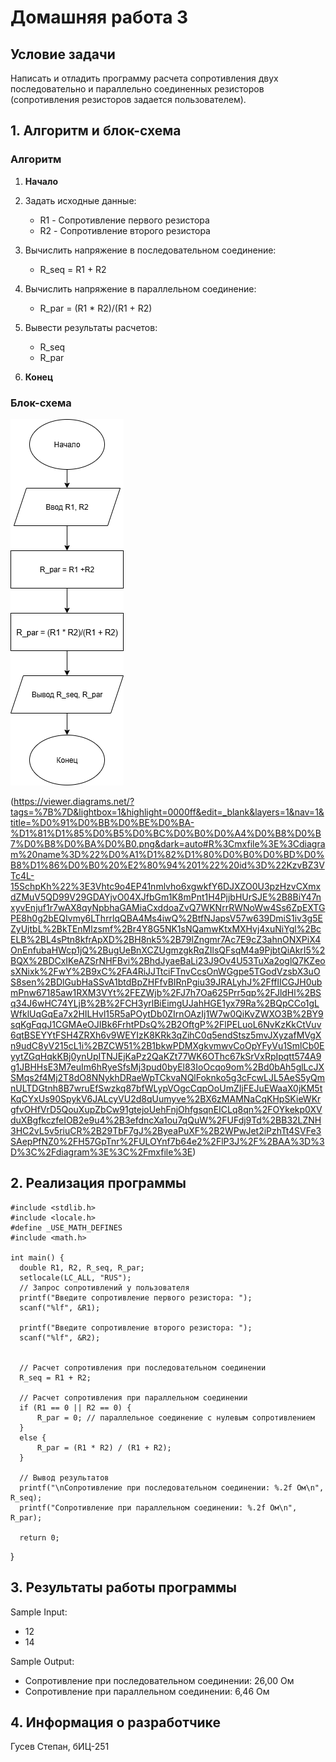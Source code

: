 # Домашняя работа 3
## Условие задачи
Написать и отладить программу расчета сопротивления двух
последовательно и параллельно соединенных резисторов
(сопротивления резисторов задается пользователем).
## 1. Алгоритм и блок-схема

### Алгоритм
1. **Начало**
  
2. Задать исходные данные:
   - R1 - Сопротивление первого резистора
   - R2 - Сопротивление второго резистора
3. Вычислить напряжение в последовательном соединение:
   - R_seq = R1 + R2
4. Вычислить напряжение в параллельном соединение:
   - R_par = (R1 * R2)/(R1 + R2)
5. Вывести результаты расчетов:
   - R_seq
   - R_par
9. **Конец**

### Блок-схема
![Блок-схема алгоритма](Блок-схемаФизика.png)

(https://viewer.diagrams.net/?tags=%7B%7D&lightbox=1&highlight=0000ff&edit=_blank&layers=1&nav=1&title=%D0%91%D0%BB%D0%BE%D0%BA-%D1%81%D1%85%D0%B5%D0%BC%D0%B0%D0%A4%D0%B8%D0%B7%D0%B8%D0%BA%D0%B0.png&dark=auto#R%3Cmxfile%3E%3Cdiagram%20name%3D%22%D0%A1%D1%82%D1%80%D0%B0%D0%BD%D0%B8%D1%86%D0%B0%20%E2%80%94%201%22%20id%3D%22KzvBZ3VTc4L-15SchpKh%22%3E3Vhtc9o4EP41nmlvho6xgwkfY6DJXZO0U3pzHzvCXmxdZMuV5QD99V29GDAYjvO04XJfbGm1K8mPnt1H4PjjbHUrSJE%2B8BiY47nxyvEnjuf1r7wAX8qyNpbhaGAMiaCxddoaZvQ7WKNrrRWNoWw4Ss6ZpEXTGPE8h0g2bEQIvmy6LThrrlqQBA4Ms4iwQ%2BtfNJapsV57w639DmiS1iv3g5EZyUjtbL%2BkTEnMlzsmf%2Br4Y8G5NK1sNQamwKtxMXHvj4xuNiYgl%2BcELB%2BL4sPtn8kfrApXD%2BH8nk5%2B79lZngmr7Ac7E9cZ3ahnONXPiX4OnEnfubaHWcp1jQ%2BugUeBnXCZUgmzgkRqZIlsQFsqM4a9PjbtQiAkrI5%2BQX%2BDCxIKeAZSrNHFBvi%2BhdJyaeBaLi23J9Ov4U53TuXa2oglQ7KZeosXNixk%2FwY%2B9xC%2FA4RiJJTtciFTnvCcsOnWGgpe5TGodVzsbX3uOS8sen%2BDlGubHaSSvA1btdBpZHFfvBIRnPgiu39JRALyhJ%2FfflICGJH0ubmPnw67185aw1RXM3VYt%2FEZWjb%2FJ7h7Oa625Prr5qp%2FJldHl%2BSq34J6wHC74YLjB%2B%2FCH3yrlBiEimgUJahHGE1yx79Ra%2BQpCCo1gLWfklUqGqEa7x2HILHvl15R5aPOytDb0ZIrnOAzIj1W7w0QiKvZWXO3B%2BY9sqKgFqqJ1CGMAeOJIBk6FrhtPDsQ%2B2OftgP%2FlPELuoL6NvKzKkCtVuv6qtBSEYYtFSH4ZRXh6v9WEYIzK8KRk3qZihC0q5endStsz5mvJXyzafMVgXn9udC8yV215cL1i%2BZCW51%2B1bkwPDMXgkvmwvCoOpYFyVu1SmlCb0EyytZGqHqkKBj0ynUpITNJEjKaPz2QaKZt77WK6OThc67kSrVxRpIpqtt574A9g1JBHHsE3M7euIm6hRyeSfsMj3pud0byEl83IoOcqo9om%2Bd0bAh5glLcJXSMqs2f4Mj2T8dO8NNykhDRaeWpTCkvaNQlFoknko5g3cFcwLJL5AeS5yQmnULTDGtnh8B7wruEfSwzkq87bfWLypVOgcCqpOoUmZIjFEJuEWaaX0jKM5tKqCYxUs90SpykV6JALcyVU2d8qUumyve%2BX6zMAMNaCqKHpSKieWKrgfvOHfVrD5QouXupZbCw91gtejoUehFnjOhfgsqnEICLq8qn%2FOYkekp0XVduXBgfkczfeIOB2e9u4%2B3efdncXa1ou7qQuW%2FUFdj9Td%2BB32LZNH3HC2vL5v5riuCR%2B29TbF7gJ%2ByeaPuXF%2B2WPwJet2iPzhTt4SVFe3SAepPfNZ0%2FH57GpTnr%2FULOYnf7b64e2%2FlP3J%2F%2BAA%3D%3D%3C%2Fdiagram%3E%3C%2Fmxfile%3E)


## 2. Реализация программы

    #include <stdlib.h>
    #include <locale.h>
    #define _USE_MATH_DEFINES
    #include <math.h>

    int main() {
      double R1, R2, R_seq, R_par;
      setlocale(LC_ALL, "RUS");
      // Запрос сопротивлений у пользователя
      printf("Введите сопротивление первого резистора: ");
      scanf("%lf", &R1);

      printf("Введите сопротивление второго резистора: ");
      scanf("%lf", &R2);
    

      // Расчет сопротивления при последовательном соединении
      R_seq = R1 + R2;

      // Расчет сопротивления при параллельном соединении
      if (R1 == 0 || R2 == 0) {
          R_par = 0; // параллельное соединение с нулевым сопротивлением
      }
      else {
          R_par = (R1 * R2) / (R1 + R2);
      }

      // Вывод результатов
      printf("\nСопротивление при последовательном соединении: %.2f Ом\n", R_seq);
      printf("Сопротивление при параллельном соединении: %.2f Ом\n", R_par);

      return 0;
  }

## 3. Результаты работы программы

Sample Input:
  - 12
  - 14

Sample Output:
 - Сопротивление при последовательном соединении: 26,00 Ом
 - Сопротивление при параллельном соединении: 6,46 Ом

## 4. Информация о разработчике

Гусев Степан, бИЦ-251
